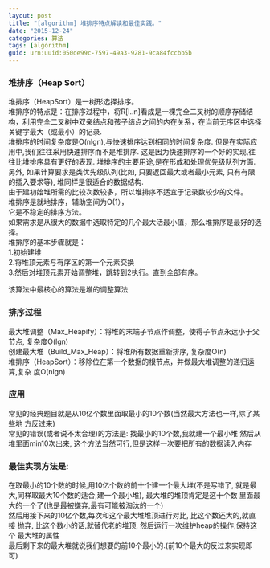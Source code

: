```yaml
---
layout: post
title: "[algorithm] 堆排序特点解读和最佳实践。"
date: "2015-12-24"
categories: 算法
tags: [algorithm]
guid: urn:uuid:050de99c-7597-49a3-9281-9ca84fccbb5b
---
```


### 堆排序（Heap Sort）    
堆排序（HeapSort）是一树形选择排序。    
堆排序的特点是：在排序过程中，将R[l..n]看成是一棵完全二叉树的顺序存储结构，利用完全二叉树中双亲结点和孩子结点之间的内在关系，在当前无序区中选择关键字最大（或最小）的记录.  
堆排序的时间复杂度是O(nlgn),与快速排序达到相同的时间复杂度. 但是在实际应用中,我们往往采用快速排序而不是堆排序. 这是因为快速排序的一个好的实现,往往比堆排序具有更好的表现. 堆排序的主要用途,是在形成和处理优先级队列方面. 另外, 如果计算要求是类优先级队列(比如, 只要返回最大或者最小元素, 只有有限的插入要求等), 堆同样是很适合的数据结构.  
由于建初始堆所需的比较次数较多，所以堆排序不适宜于记录数较少的文件。  
堆排序是就地排序，辅助空间为O(1），  
它是不稳定的排序方法。  
如果需求是从很大的数据中选取特定的几个最大活最小值，那么堆排序是最好的选择。  
堆排序的基本步骤就是：  
1.初始建堆  
2.将堆顶元素与有序区的第一个元素交换  
3.然后对堆顶元素开始调整堆，跳转到2执行。直到全部有序。  

该算法中最核心的算法是堆的调整算法  

### 排序过程  
最大堆调整（Max_Heapify）：将堆的末端子节点作调整，使得子节点永远小于父节点, 复杂度O(lgn)  
创建最大堆（Build_Max_Heap）：将堆所有数据重新排序, 复杂度O(n)  
堆排序（HeapSort）：移除位在第一个数据的根节点，并做最大堆调整的递归运算,复杂 度O(nlgn)  

### 应用  
常见的经典题目就是从10亿个数里面取最小的10个数(当然最大方法也一样,除了某些地 方反过来)  
常见的错误(或者说不太合理)的方法是: 找最小的10个数,我就建一个最小堆 然后从堆里面min10次出来, 这个方法当然可行,但是这样一次要把所有的数据读入内存   

### 最佳实现方法是:  
在取最小的10个数的时候,用10亿个数的前十个建一个最大堆(不是写错了, 就是最大,同样取最大10个数的适合,建一个最小堆), 最大堆的堆顶肯定是这十个数 里面最大的一个了(也是最被嫌弃,最有可能被淘汰的一个)  
然后用接下来的10亿个数,每次和这个最大堆堆顶进行对比, 比这个数还大的,就直接 抛弃, 比这个数小的话,就替代老的堆顶, 然后运行一次维护heap的操作,保持这个 最大堆的属性  
最后剩下来的最大堆就说我们想要的前10个最小的.(前10个最大的反过来实现即可)  
